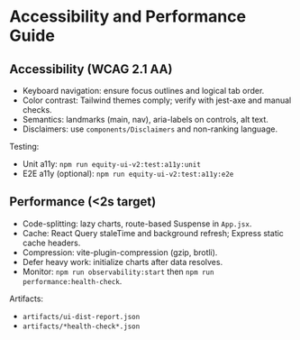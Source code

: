 # Accessibility and Performance Guide

## Accessibility (WCAG 2.1 AA)

- Keyboard navigation: ensure focus outlines and logical tab order.
- Color contrast: Tailwind themes comply; verify with jest-axe and manual checks.
- Semantics: landmarks (main, nav), aria-labels on controls, alt text.
- Disclaimers: use `components/Disclaimers` and non-ranking language.

Testing:

- Unit a11y: `npm run equity-ui-v2:test:a11y:unit`
- E2E a11y (optional): `npm run equity-ui-v2:test:a11y:e2e`

## Performance (<2s target)

- Code-splitting: lazy charts, route-based Suspense in `App.jsx`.
- Cache: React Query staleTime and background refresh; Express static cache headers.
- Compression: vite-plugin-compression (gzip, brotli).
- Defer heavy work: initialize charts after data resolves.
- Monitor: `npm run observability:start` then `npm run performance:health-check`.

Artifacts:

- `artifacts/ui-dist-report.json`
- `artifacts/*health-check*.json`
